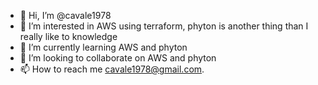 - 👋 Hi, I’m @cavale1978
- 👀 I’m interested in AWS using terraform, phyton is another thing than I really like to knowledge
- 🌱 I’m currently learning AWS and phyton
- 💞️ I’m looking to collaborate on AWS and phyton
- 📫 How to reach me cavale1978@gmail.com.

<!---
cavale1978/cavale1978 is a ✨ special ✨ repository because its `README.md` (this file) appears on your GitHub profile.
You can click the Preview link to take a look at your changes.
--->
